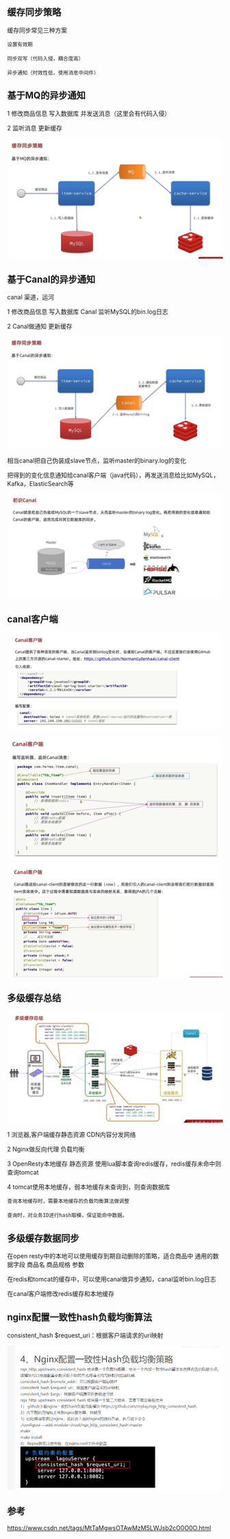 缓存同步策略
---

缓存同步常见三种方案

    设置有效期
    
    同步双写（代码入侵，耦合度高）

    异步通知（时效性低，使用消息中间件）


基于MQ的异步通知
---
1   修改商品信息 写入数据库 并发送消息（这里会有代码入侵）

2   监听消息 更新缓存

![img_32.png](img_32.png)

基于Canal的异步通知
---

canal 渠道，运河

1   修改商品信息 写入数据库 Canal 监听MySQL的bin.log日志

2   Canal做通知 更新缓存

![img_33.png](img_33.png)

相当canal把自己伪装成slave节点，监听master的binary.log的变化

把得到的变化信息通知给canal客户端（java代码），再发送消息给比如MySQL，Kafka，ElasticSearch等

![img_34.png](img_34.png)

canal客户端
---

![img_35.png](img_35.png)

![img_36.png](img_36.png)

![img_37.png](img_37.png)


多级缓存总结
---

![img_39.png](img_39.png)

1   浏览器,客户端缓存静态资源 CDN内容分发网络

2   Nginx做反向代理 负载均衡

3   OpenResty本地缓存 静态资源 使用lua脚本查询redis缓存，redis缓存未命中则查询tomcat

4   tomcat使用本地缓存，弱本地缓存未查询到，则查询数据库

    查询本地缓存时，需要本地缓存的负载均衡算法做调整

    查询时，对业务ID进行hash取模，保证能命中数据。

多级缓存数据同步
---

在open resty中的本地可以使用缓存到期自动删除的策略，适合商品中 通用的数据字段 商品名 商品规格 参数

在redis和tomcat的缓存中，可以使用canal做异步通知，canal监听bin.log日志

在canal客户端修改redis缓存和本地缓存

nginx配置一致性hash负载均衡算法
---

consistent_hash $request_uri：根据客户端请求的uri映射

![img_38.png](img_38.png)

参考
---

https://www.csdn.net/tags/MtTaMgwsOTAwMzM5LWJsb2cO0O0O.html



